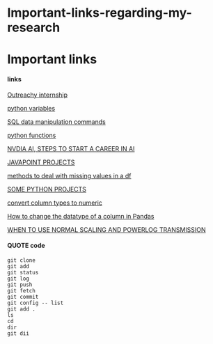 # Important-links-regarding-my-research
# Important links

#### links
 
 [Outreachy internship](https://www.outreachy.org/docs/internship/)
 
[python variables](https://www.w3schools.com/python/python_lists_sort.asp)

[SQL data manipulation commands](https://www.w3schools.com/sql/default.asp)

[python functions](https://www.youtube.com/watch?v=-Bkupx9gX0o)

[NVDIA AI, STEPS TO START A CAREER IN AI](https://www.nvidia.com/gtc/session-catalog/?search=kate%20kallot&tab.day=20220321&search=kate+kallot#/session/1643150696879001ucMs)

[JAVAPOINT PROJECTS](https://www.javatpoint.com/transport-company-project)

[methods to deal with missing values in a df](https://www.youtube.com/watch?v=fCMrO_VzeL8)


[SOME PYTHON PROJECTS](https://projectgurukul.org/category/python-projects/page/2/)

[convert column types to numeric]( https://www.youtube.com/watch?v=ox_AHkeqNJ0)

[How to change the datatype of a column in Pandas](https://www.youtube.com/watch?v=evKYySLSzyk)

[WHEN TO USE NORMAL SCALING AND POWERLOG TRANSMISSION](https://towardsdatascience.com/how-to-differentiate-between-scaling-normalization-and-log-transformations-69873d365a94)

 #### QUOTE code
 
 ```
 git clone
 git add
 git status
 git log
 git push
 git fetch
 git commit
 git config -- list
 git add .
 ls
 cd
 dir
 git dii
